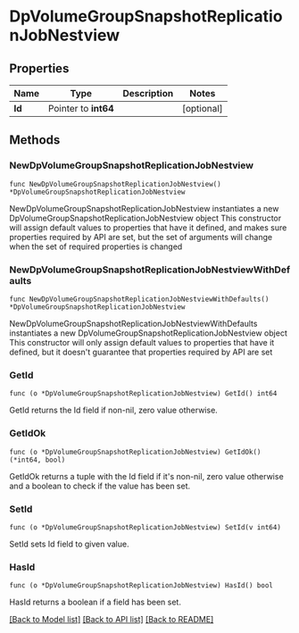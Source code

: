 # DpVolumeGroupSnapshotReplicationJobNestview

## Properties

Name | Type | Description | Notes
------------ | ------------- | ------------- | -------------
**Id** | Pointer to **int64** |  | [optional] 

## Methods

### NewDpVolumeGroupSnapshotReplicationJobNestview

`func NewDpVolumeGroupSnapshotReplicationJobNestview() *DpVolumeGroupSnapshotReplicationJobNestview`

NewDpVolumeGroupSnapshotReplicationJobNestview instantiates a new DpVolumeGroupSnapshotReplicationJobNestview object
This constructor will assign default values to properties that have it defined,
and makes sure properties required by API are set, but the set of arguments
will change when the set of required properties is changed

### NewDpVolumeGroupSnapshotReplicationJobNestviewWithDefaults

`func NewDpVolumeGroupSnapshotReplicationJobNestviewWithDefaults() *DpVolumeGroupSnapshotReplicationJobNestview`

NewDpVolumeGroupSnapshotReplicationJobNestviewWithDefaults instantiates a new DpVolumeGroupSnapshotReplicationJobNestview object
This constructor will only assign default values to properties that have it defined,
but it doesn't guarantee that properties required by API are set

### GetId

`func (o *DpVolumeGroupSnapshotReplicationJobNestview) GetId() int64`

GetId returns the Id field if non-nil, zero value otherwise.

### GetIdOk

`func (o *DpVolumeGroupSnapshotReplicationJobNestview) GetIdOk() (*int64, bool)`

GetIdOk returns a tuple with the Id field if it's non-nil, zero value otherwise
and a boolean to check if the value has been set.

### SetId

`func (o *DpVolumeGroupSnapshotReplicationJobNestview) SetId(v int64)`

SetId sets Id field to given value.

### HasId

`func (o *DpVolumeGroupSnapshotReplicationJobNestview) HasId() bool`

HasId returns a boolean if a field has been set.


[[Back to Model list]](../README.md#documentation-for-models) [[Back to API list]](../README.md#documentation-for-api-endpoints) [[Back to README]](../README.md)


